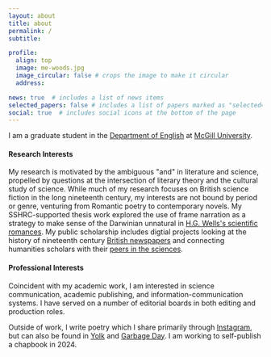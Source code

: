 ```yaml
---
layout: about
title: about
permalink: /
subtitle:

profile:
  align: top
  image: me-woods.jpg
  image_circular: false # crops the image to make it circular
  address:

news: true  # includes a list of news items
selected_papers: false # includes a list of papers marked as "selected={true}"
social: true  # includes social icons at the bottom of the page
---
```


I am a graduate student in the [Department of English](https://mcgill.ca/english/) at [McGill University](https://mcgill.ca).

#### Research Interests

My research is motivated by the ambiguous "and" in literature and science, propelled by questions at the intersection of literary theory and the cultural study of science. While much of my research focuses on British science fiction in the long nineteenth century, my interests are not bound by period or genre, venturing from Romantic poetry to contemporary novels. My SSHRC-supported thesis work explored the use of frame narration as a strategy to make sense of the Darwinian unnatural in [H.G. Wells's scientific romances](https://ronny-lk.github.io/projects/2_project/). My public scholarship includes digtial projects looking at the history of nineteenth century [British newspapers](https://ronny-lk.github.io/projects/1_project/) and connecting humanities scholars with their [peers in the sciences](https://ronny-lk.github.io/projects/3_project/).

#### Professional Interests

Coincident with my academic work, I am interested in science communication, academic publishing, and information-communication systems. I have served on a number of editorial boards in both editing and production roles. 

Outside of work, I write poetry which I share primarily through [Instagram](https://www.instagram.com/ronnyshai/), but can also be found in [Yolk](https://www.yolkliterary.ca/) and [Garbage Day](https://drive.google.com/file/d/1aUV0wP39-2DiLM0O_HfbPN135CgDeOPM/view). I am working to self-publish a chapbook in 2024.
